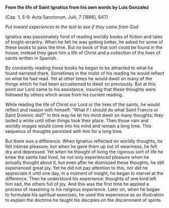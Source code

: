 

**From the life of Saint Ignatius from his own words by Luis Gonzalez**

(Cap. 1, 5-9: Acta Sanctorum, Julii, 7 \[1898\], 647)

_Put inward experiences to the test to see if they come from God_

Ignatius was passionately fond of reading worldly books of fiction and tales of knight-errantry. When he felt he was getting better, he asked for some of these books to pass the time. But no book of that sort could be found in the house; instead they gave him a life of Christ and a collection of the lives of saints written in Spanish.

By constantly reading these books he began to be attracted to what he found narrated there. Sometimes in the midst of his reading he would reflect on what he had read. Yet at other times he would dwell on many of the things which he had been accustomed to dwell on previously. But at this point our Lord came to his assistance, insuring that these thoughts were followed by others which arose from his current reading.

While reading the life of Christ our Lord or the lives of the saints, he would reflect and reason with himself: “What if I should do what Saint Francis or Saint Dominic did?” In this way he let his mind dwell on many thoughts; they lasted a while until other things took their place. Then those vain and worldly images would come into his mind and remain a long time. This sequence of thoughts persisted with him for a long time.

But there was a difference. When Ignatius reflected on worldly thoughts, he felt intense pleasure; but when he gave them up out of weariness, he felt dry and depressed. Yet when he thought of living the rigorous sort of life he knew the saints had lived, he not only experienced pleasure when he actually thought about it, but even after he dismissed these thoughts, he still experienced great joy. Yet he did not pay attention to this, nor did he appreciate it until one day, in a moment of insight, he began to marvel at the difference. Then he understood his experience: thoughts of one kind left him sad, the others full of joy. And this was the first time he applied a process of reasoning to his religious experience. Later on, when he began to formulate his spiritual exercises, he used this experience as an illustration to explain the doctrine he taught his disciples on the discernment of spirits.

